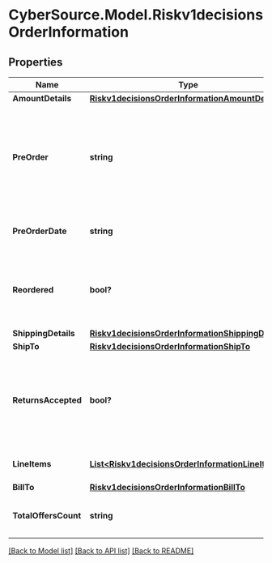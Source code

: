 # CyberSource.Model.Riskv1decisionsOrderInformation
## Properties

Name | Type | Description | Notes
------------ | ------------- | ------------- | -------------
**AmountDetails** | [**Riskv1decisionsOrderInformationAmountDetails**](Riskv1decisionsOrderInformationAmountDetails.md) |  | [optional] 
**PreOrder** | **string** | Indicates whether cardholder is placing an order with a future availability or release date. This field can contain one of these values: - MERCHANDISE_AVAILABLE: Merchandise available - FUTURE_AVAILABILITY: Future availability  | [optional] 
**PreOrderDate** | **string** | Expected date that a pre-ordered purchase will be available. Format: YYYYMMDD  | [optional] 
**Reordered** | **bool?** | Indicates whether the cardholder is reordering previously purchased merchandise. This field can contain one of these values: - false: First time ordered - true: Reordered  | [optional] 
**ShippingDetails** | [**Riskv1decisionsOrderInformationShippingDetails**](Riskv1decisionsOrderInformationShippingDetails.md) |  | [optional] 
**ShipTo** | [**Riskv1decisionsOrderInformationShipTo**](Riskv1decisionsOrderInformationShipTo.md) |  | [optional] 
**ReturnsAccepted** | **bool?** | Boolean that indicates whether returns are accepted for this order. This field can contain one of the following values: - true: Returns are accepted for this order. - false: Returns are not accepted for this order.  | [optional] 
**LineItems** | [**List&lt;Riskv1decisionsOrderInformationLineItems&gt;**](Riskv1decisionsOrderInformationLineItems.md) | This array contains detailed information about individual products in the order. | [optional] 
**BillTo** | [**Riskv1decisionsOrderInformationBillTo**](Riskv1decisionsOrderInformationBillTo.md) |  | [optional] 
**TotalOffersCount** | **string** | Total number of articles/items in the order as a numeric decimal count. Possible values: 00 - 99  | [optional] 

[[Back to Model list]](../README.md#documentation-for-models) [[Back to API list]](../README.md#documentation-for-api-endpoints) [[Back to README]](../README.md)

